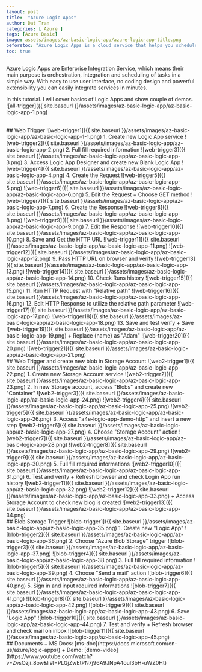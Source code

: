 ```yaml
---
layout: post
title:  "Azure Logic Apps"
author: Dat Tran
categories: [ Azure ]
tags: [Azure Basic]
image: assets/images/az-basic-logic-app/azure-logic-app-title.png
beforetoc: "Azure Logic Apps is a cloud service that helps you schedule, automate, and orchestrate tasks, business processes, and workflows when you need to integrate apps, data, systems, and services across enterprises or organizations."
toc: true
---
```

Azure Logic Apps are Enterprise Integration Service, which means their main purpose is orchestration, integration and scheduling of tasks in a simple way. With easy to use user interface, no coding design and powerful extensibility you can easily integrate services in minutes.

In this tutorial. I will cover basics of Logic Apps and show couple of demos.
![all-trigger]({{ site.baseurl }}/assets/images/az-basic-logic-app/az-basic-logic-app-1.png)

<br>
## Web Trigger
![web-trigger1]({{ site.baseurl }}/assets/images/az-basic-logic-app/az-basic-logic-app-1-1.png)
1. Create new Logic App service
![web-trigger2]({{ site.baseurl }}/assets/images/az-basic-logic-app/az-basic-logic-app-2.png)
2. Full fill required information
![web-trigger3]({{ site.baseurl }}/assets/images/az-basic-logic-app/az-basic-logic-app-3.png)
3. Access Logic App Designer and create new Blank Logic App
![web-trigger4]({{ site.baseurl }}/assets/images/az-basic-logic-app/az-basic-logic-app-4.png)
4. Create the Request
![web-trigger5]({{ site.baseurl }}/assets/images/az-basic-logic-app/az-basic-logic-app-5.png)
![web-trigger6]({{ site.baseurl }}/assets/images/az-basic-logic-app/az-basic-logic-app-6.png)
5. Edit the Request
+ Choose GET method
![web-trigger7]({{ site.baseurl }}/assets/images/az-basic-logic-app/az-basic-logic-app-7.png)
6. Create the Response
![web-trigger8]({{ site.baseurl }}/assets/images/az-basic-logic-app/az-basic-logic-app-8.png)
![web-trigger9]({{ site.baseurl }}/assets/images/az-basic-logic-app/az-basic-logic-app-9.png)
7. Edit the Response
![web-trigger10]({{ site.baseurl }}/assets/images/az-basic-logic-app/az-basic-logic-app-10.png)
8. Save and Get the HTTP URL
![web-trigger11]({{ site.baseurl }}/assets/images/az-basic-logic-app/az-basic-logic-app-11.png)
![web-trigger12]({{ site.baseurl }}/assets/images/az-basic-logic-app/az-basic-logic-app-12.png)
9. Pass HTTP URL on browser and verify
![web-trigger13]({{ site.baseurl }}/assets/images/az-basic-logic-app/az-basic-logic-app-13.png)
![web-trigger14]({{ site.baseurl }}/assets/images/az-basic-logic-app/az-basic-logic-app-14.png)
10. Check Runs history
![web-trigger15]({{ site.baseurl }}/assets/images/az-basic-logic-app/az-basic-logic-app-15.png)
11. Run HTTP Request with "Relative path"
![web-trigger16]({{ site.baseurl }}/assets/images/az-basic-logic-app/az-basic-logic-app-16.png)
12. Edit HTTP Response to utilize the relative path parameter
![web-trigger17]({{ site.baseurl }}/assets/images/az-basic-logic-app/az-basic-logic-app-17.png)
![web-trigger18]({{ site.baseurl }}/assets/images/az-basic-logic-app/az-basic-logic-app-18.png)
13. Save and test verify
+ Save
![web-trigger19]({{ site.baseurl }}/assets/images/az-basic-logic-app/az-basic-logic-app-19.png)
+ Replace {name} as "Adam"
![web-trigger20]({{ site.baseurl }}/assets/images/az-basic-logic-app/az-basic-logic-app-20.png)
![web-trigger21]({{ site.baseurl }}/assets/images/az-basic-logic-app/az-basic-logic-app-21.png)

<br>
## Web Trigger and create new blob in Storage Account
![web2-trigger1]({{ site.baseurl }}/assets/images/az-basic-logic-app/az-basic-logic-app-22.png)
1. Create new Storage Account service
![web2-trigger2]({{ site.baseurl }}/assets/images/az-basic-logic-app/az-basic-logic-app-23.png)
2. In new Storage account, access "Blobs" and create new "Container"
![web2-trigger3]({{ site.baseurl }}/assets/images/az-basic-logic-app/az-basic-logic-app-24.png)
![web2-trigger4]({{ site.baseurl }}/assets/images/az-basic-logic-app/az-basic-logic-app-25.png)
![web2-trigger5]({{ site.baseurl }}/assets/images/az-basic-logic-app/az-basic-logic-app-26.png)
3. Access "a4e-logic-app-demo-http" and insert a new step
![web2-trigger6]({{ site.baseurl }}/assets/images/az-basic-logic-app/az-basic-logic-app-27.png)
4. Choose "Storage Account" action
![web2-trigger7]({{ site.baseurl }}/assets/images/az-basic-logic-app/az-basic-logic-app-28.png)
![web2-trigger8]({{ site.baseurl }}/assets/images/az-basic-logic-app/az-basic-logic-app-29.png)
![web2-trigger9]({{ site.baseurl }}/assets/images/az-basic-logic-app/az-basic-logic-app-30.png)
5. Full fill required informations
![web2-trigger10]({{ site.baseurl }}/assets/images/az-basic-logic-app/az-basic-logic-app-31.png)
6. Test and verify
+ Refresh browser and check Login App run history
![web2-trigger11]({{ site.baseurl }}/assets/images/az-basic-logic-app/az-basic-logic-app-32.png)
![web2-trigger12]({{ site.baseurl }}/assets/images/az-basic-logic-app/az-basic-logic-app-33.png)
+ Access Storage Account to check new blog is created
![web2-trigger13]({{ site.baseurl }}/assets/images/az-basic-logic-app/az-basic-logic-app-34.png)

<br>
## Blob Storage Trigger
![blob-trigger1]({{ site.baseurl }}/assets/images/az-basic-logic-app/az-basic-logic-app-35.png)
1. Create new "Logic App"
![blob-trigger2]({{ site.baseurl }}/assets/images/az-basic-logic-app/az-basic-logic-app-36.png)
2. Choose "Azure Blob Storage" trigger
![blob-trigger3]({{ site.baseurl }}/assets/images/az-basic-logic-app/az-basic-logic-app-37.png)
![blob-trigger4]({{ site.baseurl }}/assets/images/az-basic-logic-app/az-basic-logic-app-38.png)
3. Full fill required information
![blob-trigger5]({{ site.baseurl }}/assets/images/az-basic-logic-app/az-basic-logic-app-39.png)
4. Choose "Send a mail" action
![blob-trigger6]({{ site.baseurl }}/assets/images/az-basic-logic-app/az-basic-logic-app-40.png)
5. Sign in and input required informations
![blob-trigger7]({{ site.baseurl }}/assets/images/az-basic-logic-app/az-basic-logic-app-41.png)
![blob-trigger8]({{ site.baseurl }}/assets/images/az-basic-logic-app/az-basic-logic-app-42.png)
![blob-trigger9]({{ site.baseurl }}/assets/images/az-basic-logic-app/az-basic-logic-app-43.png)
6. Save "Logic App"
![blob-trigger10]({{ site.baseurl }}/assets/images/az-basic-logic-app/az-basic-logic-app-44.png)
7. Test and verify
+ Refresh browser and check mail on inbox
![blob-trigger11]({{ site.baseurl }}/assets/images/az-basic-logic-app/az-basic-logic-app-45.png)

<br>
## Documents
+ MS Docs: [ms-doc](https://docs.microsoft.com/en-us/azure/logic-apps/)
+ Demo: [demo-video](https://www.youtube.com/watch?v=ZvsOzji_8ow&list=PLGjZwEtPN7j96A9JNpA4ouI3bH-uWZ0Ht)
